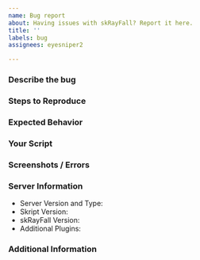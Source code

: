 ```yaml
---
name: Bug report
about: Having issues with skRayFall? Report it here.
title: ''
labels: bug
assignees: eyesniper2

---
```


### Describe the bug
<!--- A clear and concise description of what the bug is.  --->

### Steps to Reproduce
<!--- Steps to reproduce the bug --->

### Expected Behavior
<!--- A clear and concise description of what you expected to happen. --->

### Your Script
<!--- Please put your script here using code blocks --->

### Screenshots / Errors 
<!--- Please add console error or screenshots here --->

### Server Information
 - Server Version and Type: <!--- e.g. Spigot 1.14.3 --->
 - Skript Version: <!--- e.g. 2.2-dev36 --->
 - skRayFall Version: <!--- e.g. 1.9.17 --->
 - Additional Plugins: <!--- Please list addition plugins and their version that might be the cause of the error --->

### Additional Information
<!--- Add any other context about the problem here. --->
